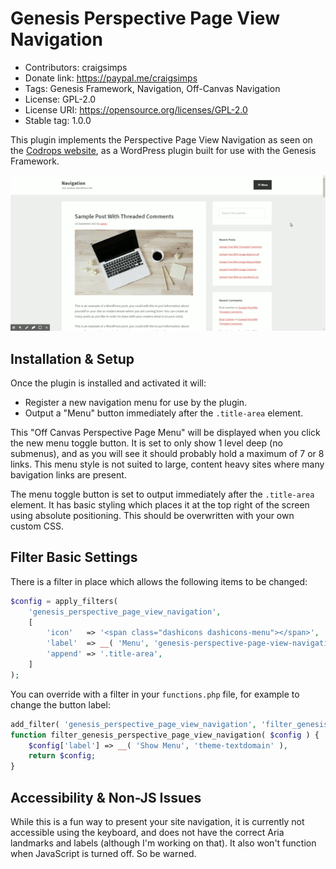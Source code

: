 # Genesis Perspective Page View Navigation

* Contributors: craigsimps
* Donate link: https://paypal.me/craigsimps
* Tags: Genesis Framework, Navigation, Off-Canvas Navigation
* License: GPL-2.0
* License URI: https://opensource.org/licenses/GPL-2.0
* Stable tag: 1.0.0

This plugin implements the Perspective Page View Navigation as seen on the [Codrops website](https://tympanus.net/Development/PerspectivePageViewNavigation/index2.html), as a WordPress plugin built for use with the Genesis Framework.

![Example of Genesis Perspective Page View Navigation](assets/images/demo.gif)

## Installation & Setup

Once the plugin is installed and activated it will: 
* Register a new navigation menu for use by the plugin.
* Output a "Menu" button immediately after the `.title-area` element.

This "Off Canvas Perspective Page Menu" will be displayed when you click the new menu toggle button. It is set to only show 1 level deep (no submenus), and as you will see it should probably hold a maximum of 7 or 8 links. This menu style is not suited to large, content heavy sites where many bavigation links are present.

The menu toggle button is set to output immediately after the `.title-area` element. It has basic styling which places it at the top right of the screen using absolute positioning. This should be overwritten with your own custom CSS.

## Filter Basic Settings

There is a filter in place which allows the following items to be changed:

```php
$config = apply_filters(
    'genesis_perspective_page_view_navigation',
    [
        'icon'   => '<span class="dashicons dashicons-menu"></span>',
        'label'  => __( 'Menu', 'genesis-perspective-page-view-navigation' ),
        'append' => '.title-area',
    ]
);
```

You can override with a filter in your `functions.php` file, for example to change the button label:

```php
add_filter( 'genesis_perspective_page_view_navigation', 'filter_genesis_perspective_page_view_navigation' );
function filter_genesis_perspective_page_view_navigation( $config ) {
    $config['label'] => __( 'Show Menu', 'theme-textdomain' ),
    return $config;
}
```

## Accessibility & Non-JS Issues

While this is a fun way to present your site navigation, it is currently not accessible using the keyboard, and does not have the correct Aria landmarks and labels (although I'm working on that). It also won't function when JavaScript is turned off. So be warned.
